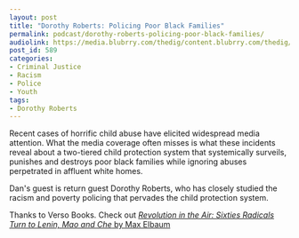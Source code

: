 ```yaml
---
layout: post
title: "Dorothy Roberts: Policing Poor Black Families"
permalink: podcast/dorothy-roberts-policing-poor-black-families/
audiolink: https://media.blubrry.com/thedig/content.blubrry.com/thedig/The_Dig_-_EP_111_-_Roberts.mp3
post_id: 589
categories: 
- Criminal Justice
- Racism
- Police
- Youth
tags: 
- Dorothy Roberts
---
```


Recent cases of horrific child abuse have elicited widespread media attention. What the media coverage often misses is what these incidents reveal about a two-tiered child protection system that systemically surveils, punishes and destroys poor black families while ignoring abuses perpetrated in affluent white homes.

Dan's guest is return guest Dorothy Roberts, who has closely studied the racism and poverty policing that pervades the child protection system.

Thanks to Verso Books. Check out [*Revolution in the Air: Sixties Radicals Turn to Lenin, Mao and Che* by Max Elbaum](versobooks.com/books/2707-revolution-in-the-air)
